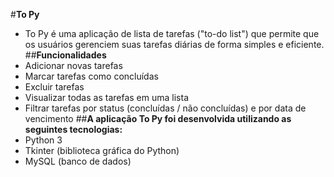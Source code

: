#**To Py**
  - To Py é uma aplicação de lista de tarefas ("to-do list") que permite que os usuários gerenciem suas tarefas diárias de forma simples e eficiente.
##**Funcionalidades**
  - Adicionar novas tarefas
  - Marcar tarefas como concluídas
  - Excluir tarefas
  - Visualizar todas as tarefas em uma lista
  - Filtrar tarefas por status (concluídas / não concluídas) e por data de vencimento
##**A aplicação To Py foi desenvolvida utilizando as seguintes tecnologias:**
  - Python 3
  - Tkinter (biblioteca gráfica do Python)
  - MySQL (banco de dados)
